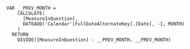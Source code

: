     VAR __PREV_MONTH =
        CALCULATE(
          [MeasureInQuestion],
          DATEADD('Calendar'[FullDateAlternateKey].[Date], -1, MONTH)
        )
      RETURN
        DIVIDE([MeasureInQuestion] - __PREV_MONTH, __PREV_MONTH)
